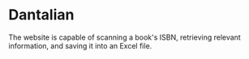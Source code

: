 # Dantalian
The website is capable of scanning a book's ISBN, retrieving relevant information, and saving it into an Excel file.
